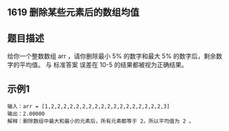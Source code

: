 ## 1619 删除某些元素后的数组均值
## 题目描述
给你一个整数数组 arr ，请你删除最小 5% 的数字和最大 5% 的数字后，剩余数字的平均值。
与 标准答案 误差在 10-5 的结果都被视为正确结果。
## 示例1
    输入：arr = [1,2,2,2,2,2,2,2,2,2,2,2,2,2,2,2,2,2,2,3]
    输出：2.00000
    解释：删除数组中最大和最小的元素后，所有元素都等于 2，所以平均值为 2 。

